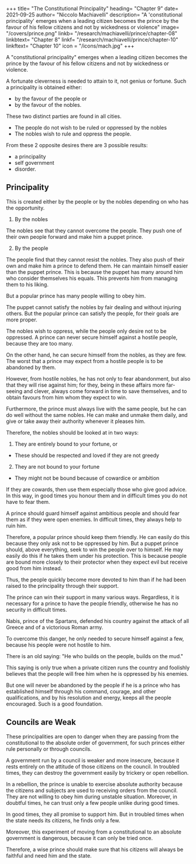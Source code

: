 +++
title= "The Constitutional Principality"
heading= "Chapter 9"
date= 2021-09-25
author= "Niccolo Machiavelli"
description= "A 'constitutional principality' emerges when a leading citizen becomes the prince by the favour of his fellow citizens and not by wickedness or violence"
image= "/covers/prince.png"
linkb= "/research/machiavelli/prince/chapter-08"
linkbtext= "Chapter 8"
linkf= "/research/machiavelli/prince/chapter-10"
linkftext= "Chapter 10"
icon = "/icons/mach.jpg"
+++


A "constitutional principality" emerges when a leading citizen becomes the prince by the favour of his fellow citizens and not by wickedness or violence.

A fortunate cleverness is needed to attain to it, not genius or fortune. Such a principality is obtained either:
- by the favour of the people or
- by the favour of the nobles. 

These two distinct parties are found in all cities. 
- The people do not wish to be ruled or oppressed by the nobles
- The nobles wish to rule and oppress the people.

From these 2 opposite desires there are 3 possible results:
- a principality
- self government
- disorder.


## Principality

This is created either by the people or by the nobles depending on who has the opportunity. 

1. By the nobles

The nobles see that they cannot overcome the people. They push one of their own people forward and make him a puppet prince<!--  so that under his shadow they can achieve their ambitions -->.

2. By the people

The people find that they cannot resist the nobles. They also push of their own and make him a prince to defend them. He can maintain himself easier than the puppet prince. This is because the puppet has many around him who consider themselves his equals. This prevents him from managing them to his liking. 

But a popular prince <!--  he who gains the principality by popular favour finds himself alone, and --> has many people willing to <!-- no one around him, or few, who are not prepared to --> obey him. 

The puppet cannot satisfy the nobles by fair dealing and without injuring others. But the popular prince can satisfy the people, for their goals are more proper. 

The nobles wish to oppress, while the people only desire not to be oppressed. A prince can never secure himself against a hostile people, because they are too many. 

On the other hand, he can secure himself from the nobles, as they are few.  The worst that a prince may expect from a hostile people is to be abandoned by them.

However, from hostile nobles, he has not only to fear abandonment, but also that they will rise against him; for they, being in these affairs more far-seeing and clever, always come forward in time to save themselves, and to obtain favours from him whom they expect to win. 

Furthermore, the prince must always live with the same people, but he can do well without the same nobles. He can make and unmake them daily, and give or take away their authority whenever it pleases him. 

Therefore, the nobles should be looked at in two ways:

1. They are entirely bound to your fortune, or 
  - These should be respected and loved if they are not greedy

2. They are not bound to your fortune
  - They might not be bound because of cowardice or ambition

If they are cowards, then use them especially those who give good advice. In this way, in good times you honour them and in difficult times you do not have to fear them. 

<!-- But when for their own ambitious ends they avoid binding themselves, it is a sign that they are giving more thought to themselves than to you.  -->

A prince should guard himself against ambitious people and should fear them as if they were open enemies. In difficult times, they always help to ruin him.

Therefore, a popular prince should keep them friendly. He can easily do this because they only ask not to be oppressed by him. But a puppet prince should, above everything, seek to win the people over to himself. He may easily do this if he takes them under his protection. This is because people are bound more closely to their protector when they expect evil but receive good from him instead. 

Thus, the people quickly become more devoted to him than if he had been raised to the principality through their support. 

The prince can win their support in many various ways. <!-- , but as these vary according to the circumstances one cannot give fixed rules and so I omit them. But, I repeat, --> Regardless, it is necessary for a prince to have the people friendly, otherwise he has no security in difficult times. 


Nabis, prince of the Spartans, defended his country against the attack of all Greece and of a victorious Roman army. 

To overcome this danger, he only needed to secure himself against a few, because his people were not hostile to him. <!-- Do not let any one attack this statement with the old saying that  -->

There is an old saying: "He who builds on the people, builds on the mud."

This saying is only true when a private citizen runs the country and foolishly believes that the people will free him when he is oppressed by his enemies. 

But one will never be abandoned by the people if he is a prince who has established himself through his command, courage, and other qualifications, and by his resolution and energy, keeps all the people encouraged. Such is a good foundation. <!-- , and it will be shown that he has laid his foundations well. -->

## Councils are Weak

These principalities are open to danger when they are passing from the constitutional to the absolute order of government, for such princes either rule personally or through councils. 

A government run by a council is weaker and more insecure, because it rests entirely on the attitude of those citizens on the council. In troubled times, they can destroy the government easily by trickery or open rebellion.

In a rebellion, the prince is unable to exercise absolute authority because the citizens and subjects are used to receiving orders from the council. They are not willing to obey him during  unstable situation. Moreover, in doubtful times, he can trust only a few people unlike during good times. <!-- Such a prince cannot rely on what he observes in quiet times, when citizens have need of the state, because then everyone agrees with him.  -->

In good times, they all promise to support him. But in troubled times when the state needs its citizens, he finds only a few. 

Moreover, this experiment of moving from a constitutional to an absolute government is dangerous, because it can only be tried once. 

Therefore, a wise prince should make sure that his citizens will always be faithful and need him and the state. 
